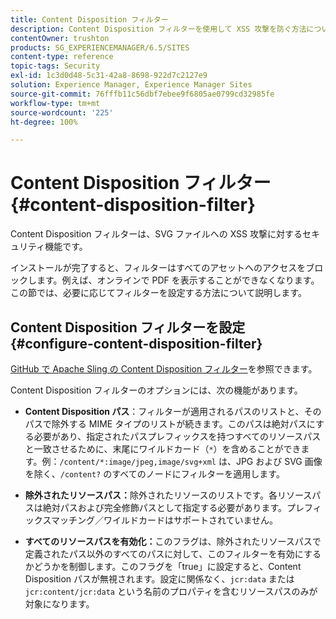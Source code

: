 ```yaml
---
title: Content Disposition フィルター
description: Content Disposition フィルターを使用して XSS 攻撃を防ぐ方法について説明します。
contentOwner: trushton
products: SG_EXPERIENCEMANAGER/6.5/SITES
content-type: reference
topic-tags: Security
exl-id: 1c3d0d48-5c31-42a8-8698-922d7c2127e9
solution: Experience Manager, Experience Manager Sites
source-git-commit: 76fffb11c56dbf7ebee9f6805ae0799cd32985fe
workflow-type: tm+mt
source-wordcount: '225'
ht-degree: 100%

---
```


# Content Disposition フィルター {#content-disposition-filter}

Content Disposition フィルターは、SVG ファイルへの XSS 攻撃に対するセキュリティ機能です。

インストールが完了すると、フィルターはすべてのアセットへのアクセスをブロックします。例えば、オンラインで PDF を表示することができなくなります。この節では、必要に応じてフィルターを設定する方法について説明します。

## Content Disposition フィルターを設定 {#configure-content-disposition-filter}

[GitHub で Apache Sling の Content Disposition フィルター](https://github.com/apache/sling-org-apache-sling-security/blob/master/src/main/java/org/apache/sling/security/impl/ContentDispositionFilterConfiguration.java)を参照できます。

Content Disposition フィルターのオプションには、次の機能があります。

* **Content Disposition パス**：フィルターが適用されるパスのリストと、そのパスで除外する MIME タイプのリストが続きます。このパスは絶対パスにする必要があり、指定されたパスプレフィックスを持つすべてのリソースパスと一致させるために、末尾にワイルドカード（`*`）を含めることができます。例：`/content/*:image/jpeg,image/svg+xml` は、JPG および SVG 画像を除く、`/content?` のすべてのノードにフィルターを適用します。

* **除外されたリソースパス：**&#x200B;除外されたリソースのリストです。各リソースパスは絶対パスおよび完全修飾パスとして指定する必要があります。プレフィックスマッチング／ワイルドカードはサポートされていません。

* **すべてのリソースパスを有効化：**&#x200B;このフラグは、除外されたリソースパスで定義されたパス以外のすべてのパスに対して、このフィルターを有効にするかどうかを制御します。このフラグを「true」に設定すると、Content Disposition パスが無視されます。設定に関係なく、`jcr:data` または `jcr:content/jcr:data` という名前のプロパティを含むリソースパスのみが対象になります。
